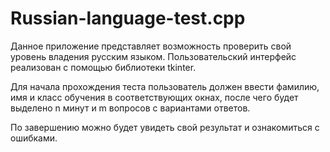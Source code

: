 # Russian-language-test.cpp
Данное приложение представляет возможность проверить свой уровень владения русским языком. Пользовательский интерфейс реализован с помощью библиотеки tkinter. 

Для начала прохождения теста пользователь должен ввести фамилию, имя и класс обучения в соответствующих окнах, после чего будет выделено n минут и m вопросов с вариантами ответов. 

По завершению можно будет увидеть свой результат и ознакомиться с ошибками.
